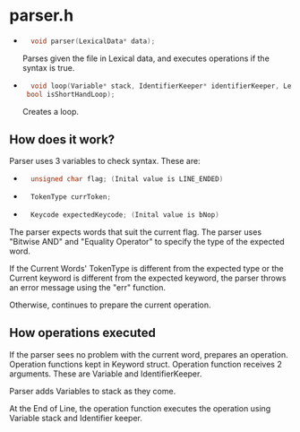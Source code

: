 # parser.h

* ```c
    void parser(LexicalData* data);
  ```
  Parses given the file in Lexical data, and executes operations if the syntax is true.

* ```c
    void loop(Variable* stack, IdentifierKeeper* identifierKeeper, LexicalData* data, BlockKeeper* blockKeeper,
   bool isShortHandLoop);
  ```
  Creates a loop.

## How does it work?

Parser uses 3 variables to check syntax. These are:
* ```c
    unsigned char flag; (Inital value is LINE_ENDED)
    ```

* ```c
    TokenType currToken;
    ```

* ```c
    Keycode expectedKeycode; (Inital value is bNop)
    ```

The parser expects words that suit the current flag. The parser uses "Bitwise AND" and "Equality Operator" to specify the type of the expected word.

If the Current Words' TokenType is different from the expected type or the Current keyword is
different from the expected keyword, the parser throws an error message using the "err" function.

Otherwise, continues to prepare the current operation.

## How operations executed

If the parser sees no problem with the current word, prepares an operation.
Operation functions kept in Keyword struct. Operation function receives 2 arguments.
These are Variable and IdentifierKeeper.

Parser adds Variables to stack as they come.

At the End of Line, the operation function executes the operation using Variable stack and Identifier keeper.
